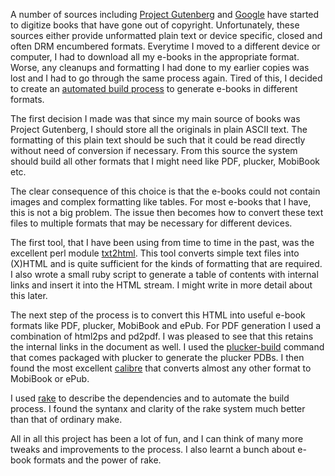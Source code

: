 <!-- Sat 18 Jul 2009 -->

A number of sources including [Project Gutenberg](http://www.gutenberg.org/) and [Google](http://books.google.com/) have started to digitize books that have gone out of copyright.
Unfortunately, these sources either provide unformatted plain text or device specific, closed and often DRM encumbered formats.
Everytime I moved to a different device or computer, I had to download all my e-books in the appropriate format.
Worse, any cleanups and formatting I had done to my earlier copies was lost and I had to go through the same process again.
Tired of this, I decided to create an [automated build process](http://github.com/akincisor/library-build-system/) to generate e-books in different formats.

The first decision I made was that since my main source of books was Project Gutenberg, I should store all the originals in plain ASCII text.
The formatting of this plain text should be such that it could be read directly without need of conversion if necessary.
From this source the system should build all other formats that I might need like PDF, plucker, MobiBook etc.

The clear consequence of this choice is that the e-books could not contain images and complex formatting like tables.
For most e-books that I have, this is not a big problem.
The issue then becomes how to convert these text files to multiple formats that may be necessary for different devices.

The first tool, that I have been using from time to time in the past, was the excellent perl module [txt2html](http://txt2html.sourceforge.net/).
This tool converts simple text files into (X)HTML and is quite sufficient for the kinds of formatting that are required.
I also wrote a small ruby script to generate a table of contents with internal links and insert it into the HTML stream.
I might write in more detail about this later.

The next step of the process is to convert this HTML into useful e-book formats like PDF, plucker, MobiBook and ePub.
For PDF generation I used a combination of html2ps and pd2pdf.
I was pleased to see that this retains the internal links in the document as well.
I used the [plucker-build](http://www.plkr.org/) command that comes packaged with plucker to generate the plucker PDBs.
I then found the most excellent [calibre](http://calibre.kovidgoyal.net/) that converts almost any other format to MobiBook or ePub.

I used [rake](http://rake.rubyforge.org/) to describe the dependencies and to automate the build process.
I found the syntanx and clarity of the rake system much better than that of ordinary make.

All in all this project has been a lot of fun, and I can think of many more tweaks and improvements to the process.
I also learnt a bunch about e-book formats and the power of rake.
